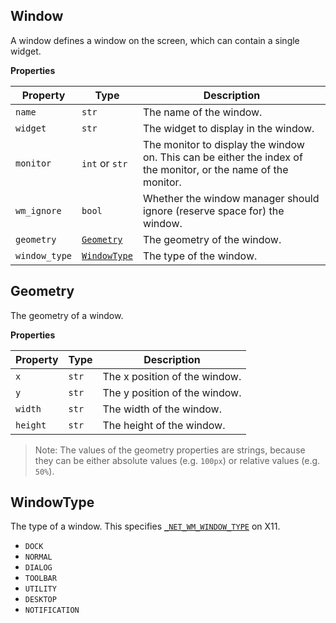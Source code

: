## Window

A window defines a window on the screen, which can contain a single widget.

**Properties**

| Property      | Type                        | Description                                                                                                    |
| ------------- | --------------------------- | -------------------------------------------------------------------------------------------------------------- |
| `name`        | `str`                       | The name of the window.                                                                                        |
| `widget`      | `str`                       | The widget to display in the window.                                                                           |
| `monitor`     | `int` or `str`              | The monitor to display the window on. This can be either the index of the monitor, or the name of the monitor. |
| `wm_ignore`   | `bool`                      | Whether the window manager should ignore (reserve space for) the window.                                       |
| `geometry`    | [`Geometry`](#geometry)     | The geometry of the window.                                                                                    |
| `window_type` | [`WindowType`](#windowtype) | The type of the window.                                                                                        |

## Geometry

The geometry of a window.

**Properties**

| Property | Type  | Description                   |
| -------- | ----- | ----------------------------- |
| `x`      | `str` | The x position of the window. |
| `y`      | `str` | The y position of the window. |
| `width`  | `str` | The width of the window.      |
| `height` | `str` | The height of the window.     |

> Note: The values of the geometry properties are strings, because they can be either absolute values (e.g. `100px`) or relative values (e.g. `50%`).

## WindowType

The type of a window. This specifies [`_NET_WM_WINDOW_TYPE`](https://specifications.freedesktop.org/wm-spec/1.3/ar01s05.html) on X11.

- `DOCK`
- `NORMAL`
- `DIALOG`
- `TOOLBAR`
- `UTILITY`
- `DESKTOP`
- `NOTIFICATION`
